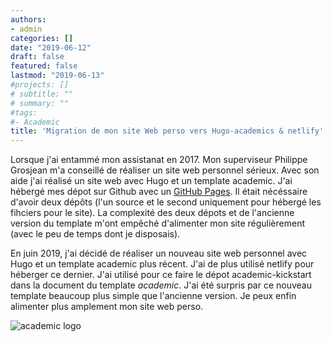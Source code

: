 ```yaml
---
authors:
- admin
categories: []
date: "2019-06-12"
draft: false
featured: false
lastmod: "2019-06-13"
#projects: []
# subtitle: ""
# summary: ""
#tags:
#- Academic
title: 'Migration de mon site Web perso vers Hugo-academics & netlify'
---
```


Lorsque j'ai entammé mon assistanat en 2017. Mon superviseur Philippe Grosjean m'a conseillé de réaliser un site web personnel sérieux. Avec son aide j'ai réalisé un site web avec Hugo et un template academic. J'ai hébergé mes dépot sur Github avec un [GitHub Pages](https://pages.github.com). Il était nécéssaire d'avoir deux dépôts (l'un source et le second uniquement pour hébergé les fihciers pour le site). La complexité des deux dépots et de l'ancienne version du template m'ont empêché d'alimenter mon site régulièrement (avec le peu de temps dont je disposais).

En juin 2019, j'ai décidé de réaliser un nouveau site web personnel avec Hugo et un template academic plus récent. J'ai de plus utilisé netlify pour héberger ce dernier. J'ai utilisé pour ce faire le dépot academic-kickstart dans la document du template *academic*. J'ai été surpris par ce nouveau template beaucoup plus simple que l'ancienne version. Je peux enfin alimenter plus amplement mon site web perso.

![academic logo](https://sourcethemes.com/academic/img/logo_200px.png)
